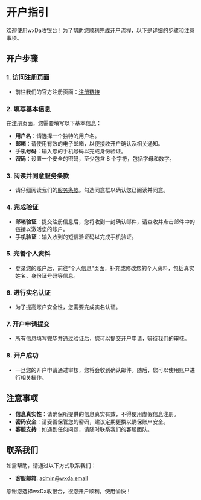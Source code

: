# 开户指引

欢迎使用wxDa收银台！为了帮助您顺利完成开户流程，以下是详细的步骤和注意事项。

## 开户步骤

### 1. 访问注册页面

- 前往我们的官方注册页面：[注册链接](https://epay.wxda.net/user/reg.php)

### 2. 填写基本信息

在注册页面，您需要填写以下基本信息：

- **用户名**：请选择一个独特的用户名。
- **邮箱**：请使用有效的电子邮箱，以便接收开户确认及相关通知。
- **手机号码**：输入您的手机号码以完成身份验证。
- **密码**：设置一个安全的密码，至少包含 8 个字符，包括字母和数字。

### 3. 阅读并同意服务条款

- 请仔细阅读我们的[服务条款](/help/agreement)。勾选同意框以确认您已阅读并同意。

### 4. 完成验证

- **邮箱验证**：提交注册信息后，您将收到一封确认邮件，请查收并点击邮件中的链接以激活您的账户。
- **手机验证**：输入收到的短信验证码以完成手机验证。

### 5. 完善个人资料

- 登录您的账户后，前往“个人信息”页面，补充或修改您的个人资料，包括真实姓名、身份证号码等信息。

### 6. 进行实名认证

- 为了提高账户安全性，您需要完成实名认证。

### 7. 开户申请提交

- 所有信息填写完毕并通过验证后，您可以提交开户申请，等待我们的审核。

### 8. 开户成功

- 一旦您的开户申请通过审核，您将会收到确认邮件。随后，您可以使用账户进行相关操作。

## 注意事项

- **信息真实性**：请确保所提供的信息真实有效，不得使用虚假信息注册。
- **密码安全**：请妥善保管您的密码，建议定期更换以确保账户安全。
- **客服支持**：如遇到任何问题，请随时联系我们的客服团队。

## 联系我们

如需帮助，请通过以下方式联系我们：

- **客服邮箱**: admin@wxda.email
<!-- - **客服电话**: +86 123 4567 8901 -->
<!-- - **在线客服**: 访问我们的网站并点击右下角的聊天图标 -->

感谢您选择wxDa收银台，祝您开户顺利，使用愉快！

